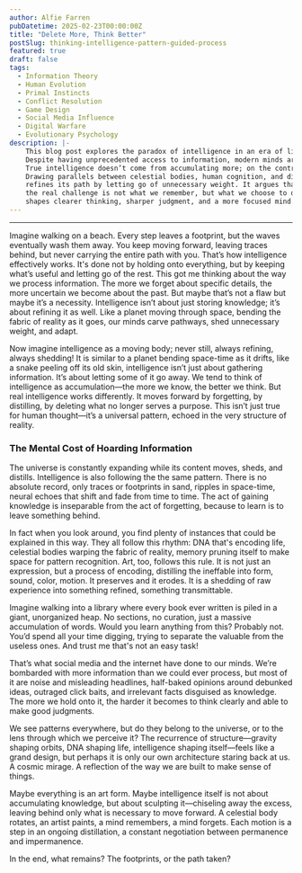 ```yaml
---
author: Alfie Farren
pubDatetime: 2025-02-23T00:00:00Z
title: "Delete More, Think Better"
postSlug: thinking-intelligence-pattern-guided-process
featured: true
draft: false
tags:
  - Information Theory
  - Human Evolution
  - Primal Instincts
  - Conflict Resolution
  - Game Design
  - Social Media Influence
  - Digital Warfare
  - Evolutionary Psychology
description: |-
    This blog post explores the paradox of intelligence in an era of limitless information.
    Despite having unprecedented access to information, modern minds are often clouded by excess of info, rather than being sharpened by insight.
    True intelligence doesn’t come from accumulating more; on the contrary, it comes from strategically forgetting, shedding, and distilling.
    Drawing parallels between celestial bodies, human cognition, and digital information overload, the post examines how intelligence,
    refines its path by letting go of unnecessary weight. It argues that in a world flooded with data,
    the real challenge is not what we remember, but what we choose to delete. Something that
    shapes clearer thinking, sharper judgment, and a more focused mind.
---
```



---

Imagine walking on a beach. Every step leaves a footprint, but the waves eventually wash them away. You keep moving forward, 
leaving traces behind, but never carrying the entire path with you. That’s how intelligence effectively works. It's done not by holding onto everything, but by keeping what’s useful and letting go 
of the rest. This got me thinking about the way we process information. The more we forget about specific details, the more uncertain we become about the past. 
But maybe that’s not a flaw but maybe it’s a necessity. Intelligence isn’t about just storing knowledge; it’s about refining it as well. Like a planet moving through space, 
bending the fabric of reality as it goes, our minds carve pathways, shed unnecessary weight, and adapt.

Now imagine intelligence as a moving body; never still, always refining, always shedding! It is similar to a planet bending space-time as it drifts, like a snake peeling off its old skin, 
intelligence isn’t just about gathering information. It’s about letting some of it go away. We tend to think of intelligence as accumulation—the more we know, the better we think. But real 
intelligence works differently. It moves forward by forgetting, by distilling, by deleting what no longer serves a purpose. 
This isn’t just true for human thought—it’s a universal pattern, echoed in the very structure of reality.


### The Mental Cost of Hoarding Information
The universe is constantly expanding while its content moves, sheds, and distills. Intelligence is also following the the same pattern. There is no absolute record, only traces or footprints in sand, ripples in space-time, neural echoes that shift and fade from time to time. The act of gaining knowledge is inseparable from the act of forgetting, because to learn is to leave something behind.

In fact when you look around, you find plenty of instances that could be explained in this way. They all follow this rhythm: DNA that's encoding life, celestial bodies warping the fabric of reality, memory pruning itself to make space for pattern recognition. Art, too, follows this rule. It is not just an expression, but a process of encoding, distilling the ineffable into form, sound, color, motion. It preserves and it erodes. It is a shedding of raw experience into something refined, something transmittable.

Imagine walking into a library where every book ever written is piled in a giant, unorganized heap. No sections, no curation, just a massive accumulation of words. Would you learn anything from this? Probably not. You’d spend all your time digging, trying to separate the valuable from the useless ones. And trust me that's not an easy task! 

That’s what social media and the internet have done to our minds. We’re bombarded with more information than we could ever process, but most of it are noise and misleading headlines, half-baked opinions around debunked ideas, outraged click baits, and irrelevant facts disguised as knowledge. The more we hold onto it, the harder it becomes to think clearly and able to make good judgments.




We see patterns everywhere, but do they belong to the universe, or to the lens through which we perceive it? The recurrence of structure—gravity shaping orbits, DNA shaping life, intelligence shaping itself—feels like a grand design, but perhaps it is only our own architecture staring back at us. A cosmic mirage. A reflection of the way we are built to make sense of things.

Maybe everything is an art form. Maybe intelligence itself is not about accumulating knowledge, but about sculpting it—chiseling away the excess, leaving behind only what is necessary to move forward. A celestial body rotates, an artist paints, a mind remembers, a mind forgets. Each motion is a step in an ongoing distillation, a constant negotiation between permanence and impermanence.

In the end, what remains? The footprints, or the path taken?



